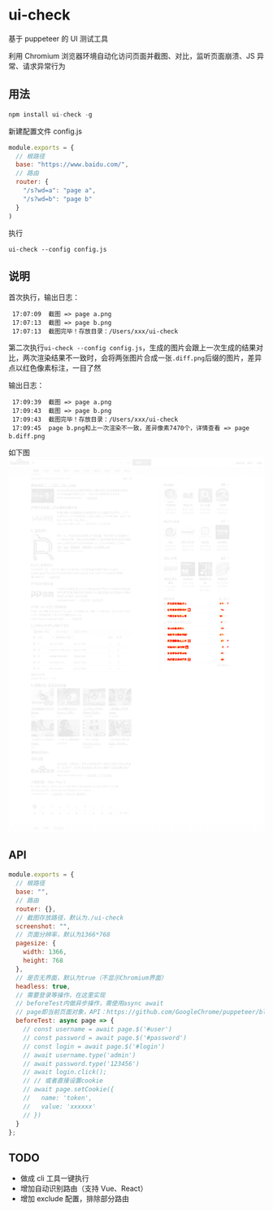 # ui-check

基于 puppeteer 的 UI 测试工具

利用 Chromium 浏览器环境自动化访问页面并截图、对比，监听页面崩溃、JS 异常、请求异常行为

## 用法

```js
npm install ui-check -g
```

新建配置文件 config.js

```js
module.exports = {
  // 根路径
  base: "https://www.baidu.com/",
  // 路由
  router: {
    "/s?wd=a": "page a",
    "/s?wd=b": "page b"
  }
)
```

执行

```
ui-check --config config.js
```

## 说明

首次执行，输出日志：

```
 17:07:09  截图 => page a.png
 17:07:13  截图 => page b.png
 17:07:13  截图完毕！存放目录：/Users/xxx/ui-check
```

第二次执行`ui-check --config config.js`，生成的图片会跟上一次生成的结果对比，两次渲染结果不一致时，会将两张图片合成一张`.diff.png`后缀的图片，差异点以红色像素标注，一目了然

输出日志：

```
 17:09:39  截图 => page a.png
 17:09:43  截图 => page b.png
 17:09:43  截图完毕！存放目录：/Users/xxx/ui-check
 17:09:45  page b.png和上一次渲染不一致，差异像素7470个，详情查看 => page b.diff.png
```

如下图  
<img src="https://github.com/360hnjd-fe/ui-check/raw/master/example.png" width="800" />

## API

```js
module.exports = {
  // 根路径
  base: "",
  // 路由
  router: {},
  // 截图存放路径，默认为./ui-check
  screenshot: "",
  // 页面分辨率，默认为1366*768
  pagesize: {
    width: 1366,
    height: 768
  },
  // 是否无界面，默认为true（不显示Chromium界面）
  headless: true,
  // 需要登录等操作，在这里实现
  // beforeTest内做异步操作，需使用async await
  // page即当前页面对象，API：https://github.com/GoogleChrome/puppeteer/blob/v1.10.0/docs/api.md#class-page
  beforeTest: async page => {
    // const username = await page.$('#user')
    // const password = await page.$('#password')
    // const login = await page.$('#login')
    // await username.type('admin')
    // await password.type('123456')
    // await login.click();
    // // 或者直接设置cookie
    // await page.setCookie({
    //   name: 'token',
    //   value: 'xxxxxx'
    // })
  }
};
```

## TODO

- 做成 cli 工具一键执行
- 增加自动识别路由（支持 Vue、React）
- 增加 exclude 配置，排除部分路由
